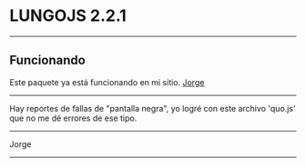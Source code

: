 LUNGOJS 2.2.1
=
___
Funcionando 
-
Este paquete ya está funcionando en mi sitio.
[Jorge](http://www.jorge.tk/lungo "Jorge, mi sitio") 
***
Hay reportes de fallas de "pantalla negra", yo logré con este archivo 'quo.js' que no me dé errores de ese tipo.
***
Jorge
***